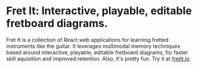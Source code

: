# Fret It: Interactive, playable, editable fretboard diagrams.

Fret It is a collection of React web applications for learning fretted instruments like the guitar.
It leverages multimodal memory techniques based around interactive, playable, editable fretboard diagrams,
for faster skill aquisition and improved retention. Also, it's pretty fun. Try it at [fretit.io](https://fretit.io).
